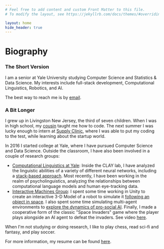 ```yaml
---
# Feel free to add content and custom Front Matter to this file.
# To modify the layout, see https://jekyllrb.com/docs/themes/#overriding-theme-defaults

layout: home
hide_header: true
---
```


# **Biography**

### The Short Version

I am a senior at Yale University studying Computer Science and Statistics & Data Science.  My interests include full-stack development, Computational Linguistics, Robotics, and AI.

The best way to reach me is by [email](mailto:simonjmendelsohn@gmail.com).

### A Bit Longer
I grew up in Livingston New Jersey, the third of seven children.  When I was in high school, my [cousin](https://www.linkedin.com/in/daniel-dickstein-4b335968/) taught me how to code.  The next summer I was lucky enough to intern at [Supply Clinic](https://www.supplyclinic.com/), where I was able to put my coding to the test, while learning about the startup world.  

In 2016 I started college at Yale, where I have pursued Computer Science and Data Science.  Outside the classroom, I have also been involved in a couple of research groups:

* [Computational Linguistics at Yale](http://clay.yale.edu/): Inside the CLAY
   lab, I have analyzed the linguistic abilities of a variety of different neural networks, including a [stack-based approach](https://github.com/viking-sudo-rm/StackNN).  Most recently, I have been working in the realm of psycholinguistics, analyzing the relationships between computational language models and human eye-tracking data.
* [Interactive Machines Group](https://interactive-machines.gitlab.io/): I spent some time working in Unity to create an interactive 3-D Model of a robot to simulate it [following an object in space](https://www.youtube.com/embed/5zYM-B6oEP8).  I also spent some time simulating multi-agent environments to [explore the dynamics of pro-social AI](https://github.com/social-dilemma/multiagent).  Finally, I made a cooperative form of the classic "Space Invaders" game where the player plays alongside an AI agent to defeat the invaders.  See video [here](https://www.youtube.com/embed/DRTLb7BgCpY). 

When I'm not studying or doing research, I like to play chess, read sci-fi and fantasy, and play soccer.

For more information, my resume can be found [here](assets/resume.pdf).


